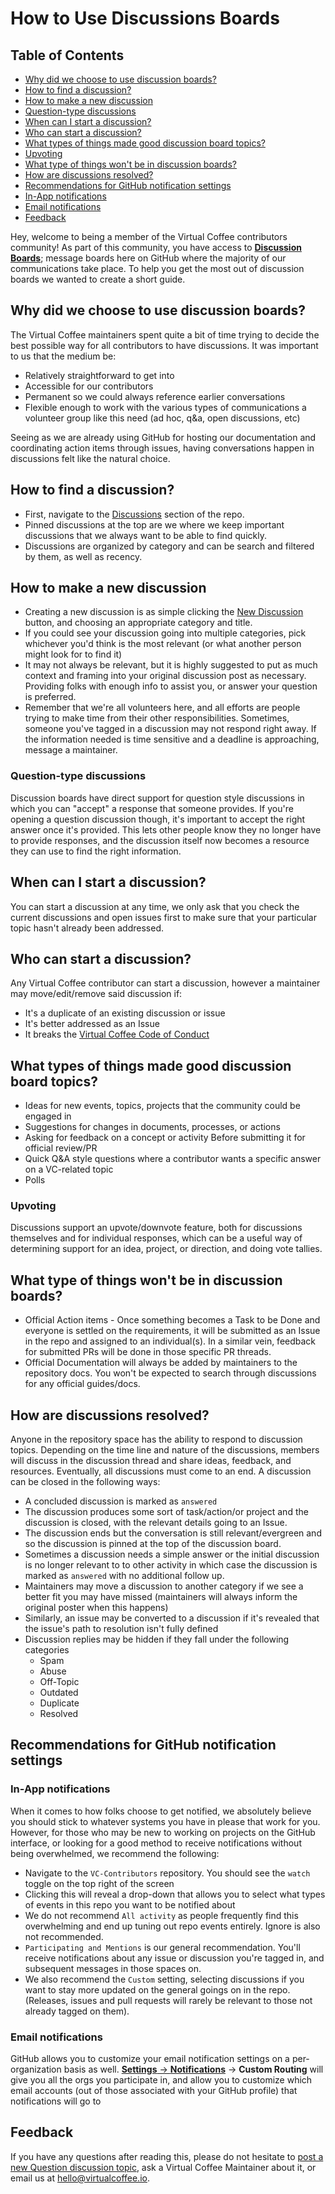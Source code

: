 # How to Use Discussions Boards

## Table of Contents

- [Why did we choose to use discussion boards?](#why-did-we-choose-to-use-discussion-boards)
- [How to find a discussion?](#how-to-find-a-discussion)
- [How to make a new discussion](#how-to-make-a-new-discussion)
- [Question-type discussions](#question-type-discussions)
- [When can I start a discussion?](#when-can-i-start-a-discussion)
- [Who can start a discussion?](#who-can-start-a-discussion)
- [What types of things made good discussion board topics?](#what-types-of-things-made-good-discussion-board-topics)
- [Upvoting](#upvoting)
- [What type of things won't be in discussion boards?](#what-type-of-things-wont-be-in-discussion-boards)
- [How are discussions resolved?](#how-are-discussions-resolved)
- [Recommendations for GitHub notification settings](#recommendations-for-github-notification-settings)
- [In-App notifications](#in-app-notifications)
- [Email notifications](#email-notifications)
- [Feedback](#feedback)

Hey, welcome to being a member of the Virtual Coffee contributors community! As part of this community, you have access to [**Discussion Boards**](https://github.com/Virtual-Coffee/VC-Contributors/discussions); message boards here on GitHub where the majority of our communications take place. To help you get the most out of discussion boards we wanted to create a short guide.

## Why did we choose to use discussion boards?

The Virtual Coffee maintainers spent quite a bit of time trying to decide the best possible way for all contributors to have discussions. It was important to us that the medium be:

- Relatively straightforward to get into
- Accessible for our contributors
- Permanent so we could always reference earlier conversations
- Flexible enough to work with the various types of communications a volunteer group like this need (ad hoc, q&a, open discussions, etc)

Seeing as we are already using GitHub for hosting our documentation and coordinating action items through issues, having conversations happen in discussions felt like the natural choice.

## How to find a discussion?

- First, navigate to the [Discussions](https://github.com/Virtual-Coffee/VC-Contributors/discussions) section of the repo.
- Pinned discussions at the top are we where we keep important discussions that we always want to be able to find quickly.
- Discussions are organized by category and can be search and filtered by them, as well as recency.

## How to make a new discussion

- Creating a new discussion is as simple clicking the [New Discussion](https://github.com/Virtual-Coffee/VC-Contributors/discussions/new) button, and choosing an appropriate category and title.
- If you could see your discussion going into multiple categories, pick whichever you'd think is the most relevant (or what another person might look for to find it)
- It may not always be relevant, but it is highly suggested to put as much context and framing into your original discussion post as necessary. Providing folks with enough info to assist you, or answer your question is preferred.
- Remember that we're all volunteers here, and all efforts are people trying to make time from their other responsibilities. Sometimes, someone you've tagged in a discussion may not respond right away. If the information needed is time sensitive and a deadline is approaching, message a maintainer.

### Question-type discussions

Discussion boards have direct support for question style discussions in which you can "accept" a response that someone provides. If you're opening a question discussion though, it's important to accept the right answer once it's provided. This lets other people know they no longer have to provide responses, and the discussion itself now becomes a resource they can use to find the right information.

## When can I start a discussion?

You can start a discussion at any time, we only ask that you check the current discussions and open issues first to make sure that your particular topic hasn't already been addressed.

## Who can start a discussion?

Any Virtual Coffee contributor can start a discussion, however a maintainer may move/edit/remove said discussion if:

- It's a duplicate of an existing discussion or issue
- It's better addressed as an Issue
- It breaks the [Virtual Coffee Code of Conduct](https://virtualcoffee.io/code-of-conduct/)

## What types of things made good discussion board topics?

- Ideas for new events, topics, projects that the community could be engaged in
- Suggestions for changes in documents, processes, or actions
- Asking for feedback on a concept or activity Before submitting it for official review/PR
- Quick Q&A style questions where a contributor wants a specific answer on a VC-related topic
- Polls

### Upvoting

Discussions support an upvote/downvote feature, both for discussions themselves and for individual responses, which can be a useful way of determining support for an idea, project, or direction, and doing vote tallies.

## What type of things won't be in discussion boards?

- Official Action items - Once something becomes a Task to be Done and everyone is settled on the requirements, it will be submitted as an Issue in the repo and assigned to an individual(s). In a similar vein, feedback for submitted PRs will be done in those specific PR threads.
- Official Documentation will always be added by maintainers to the repository docs. You won't be expected to search through discussions for any official guides/docs.

## How are discussions resolved?

Anyone in the repository space has the ability to respond to discussion topics. Depending on the time line and nature of the discussions, members will discuss in the discussion thread and share ideas, feedback, and resources. Eventually, all discussions must come to an end. A discussion can be closed in the following ways:

- A concluded discussion is marked as `answered`
- The discussion produces some sort of task/action/or project and the discussion is closed, with the relevant details going to an Issue.
- The discussion ends but the conversation is still relevant/evergreen and so the discussion is pinned at the top of the discussion board.
- Sometimes a discussion needs a simple answer or the initial discussion is no longer relevant to to other activity in which case the discussion is marked as `answered` with no additional follow up.
- Maintainers may move a discussion to another category if we see a better fit you may have missed (maintainers will always inform the original poster when this happens)
- Similarly, an issue may be converted to a discussion if it's revealed that the issue's path to resolution isn't fully defined
- Discussion replies may be hidden if they fall under the following categories
  - Spam
  - Abuse
  - Off-Topic
  - Outdated
  - Duplicate
  - Resolved

## Recommendations for GitHub notification settings

### In-App notifications

When it comes to how folks choose to get notified, we absolutely believe you should stick to whatever systems you have in please that work for you. However, for those who may be new to working on projects on the GitHub interface, or looking for a good method to receive notifications without being overwhelmed, we recommend the following:

- Navigate to the `VC-Contributors` repository. You should see the `watch` toggle on the top right of the screen
- Clicking this will reveal a drop-down that allows you to select what types of events in this repo you want to be notified about
- We do not recommend `All activity` as people frequently find this overwhelming and end up tuning out repo events entirely. Ignore is also not recommended.
- `Participating and Mentions` is our general recommendation. You'll receive notifications about any issue or discussion you're tagged in, and subsequent messages in those spaces on.
- We also recommend the `Custom` setting, selecting discussions if you want to stay more updated on the general goings on in the repo. (Releases, issues and pull requests will rarely be relevant to those not already tagged on them).

### Email notifications

GitHub allows you to customize your email notification settings on a per-organization basis as well. [**Settings** -> **Notifications**](https://github.com/settings/notifications) -> **Custom Routing** will give you all the orgs you participate in, and allow you to customize which email accounts (out of those associated with your GitHub profile) that notifications will go to

## Feedback

If you have any questions after reading this, please do not hesitate to [post a new Question discussion topic](https://github.com/Virtual-Coffee/VC-Contributors/discussions/new), ask a Virtual Coffee Maintainer about it, or email us at hello@virtualcoffee.io.
